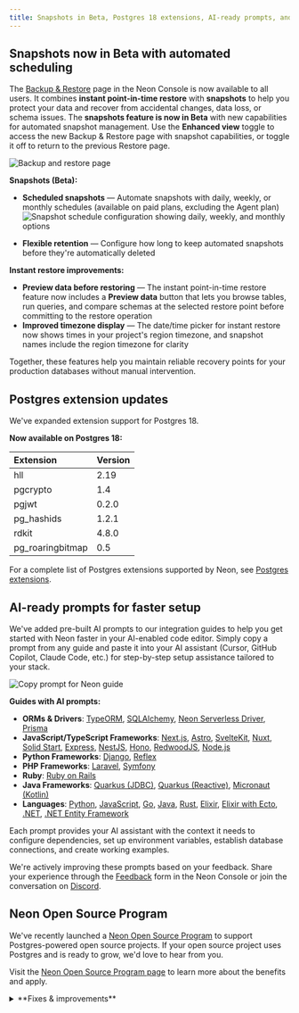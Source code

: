```yaml
---
title: Snapshots in Beta, Postgres 18 extensions, AI-ready prompts, and more
---
```


## Snapshots now in Beta with automated scheduling

The [Backup & Restore](/docs/guides/backup-restore) page in the Neon Console is now available to all users. It combines **instant point-in-time restore** with **snapshots** to help you protect your data and recover from accidental changes, data loss, or schema issues. The **snapshots feature is now in Beta** with new capabilities for automated snapshot management. Use the **Enhanced view** toggle to access the new Backup & Restore page with snapshot capabilities, or toggle it off to return to the previous Restore page.

![Backup and restore page](/docs/changelog/backup_restore_page_beta_snapshots.png)

**Snapshots (Beta):**

- **Scheduled snapshots** — Automate snapshots with daily, weekly, or monthly schedules (available on paid plans, excluding the Agent plan)
  ![Snapshot schedule configuration showing daily, weekly, and monthly options](/docs/guides/snapshot_schedule_menu.png)

- **Flexible retention** — Configure how long to keep automated snapshots before they're automatically deleted

**Instant restore improvements:**

- **Preview data before restoring** — The instant point-in-time restore feature now includes a **Preview data** button that lets you browse tables, run queries, and compare schemas at the selected restore point before committing to the restore operation
- **Improved timezone display** — The date/time picker for instant restore now shows times in your project's region timezone, and snapshot names include the region timezone for clarity

Together, these features help you maintain reliable recovery points for your production databases without manual intervention.

## Postgres extension updates

We've expanded extension support for Postgres 18.

**Now available on Postgres 18:**

| Extension        | Version |
| :--------------- | :------ |
| hll              | 2.19    |
| pgcrypto         | 1.4     |
| pgjwt            | 0.2.0   |
| pg_hashids       | 1.2.1   |
| rdkit            | 4.8.0   |
| pg_roaringbitmap | 0.5     |

For a complete list of Postgres extensions supported by Neon, see [Postgres extensions](/docs/extensions/pg-extensions).

## AI-ready prompts for faster setup

We've added pre-built AI prompts to our integration guides to help you get started with Neon faster in your AI-enabled code editor. Simply copy a prompt from any guide and paste it into your AI assistant (Cursor, GitHub Copilot, Claude Code, etc.) for step-by-step setup assistance tailored to your stack.

![Copy prompt for Neon guide](/docs/changelog/copy_prompt.png)

**Guides with AI prompts:**

- **ORMs & Drivers**: [TypeORM](/docs/guides/typeorm), [SQLAlchemy](/docs/guides/sqlalchemy), [Neon Serverless Driver](/docs/serverless/serverless-driver), [Prisma](/docs/guides/prisma)
- **JavaScript/TypeScript Frameworks**: [Next.js](/docs/guides/nextjs), [Astro](/docs/guides/astro), [SvelteKit](/docs/guides/sveltekit), [Nuxt](/docs/guides/nuxt), [Solid Start](/docs/guides/solid-start), [Express](/docs/guides/express), [NestJS](/docs/guides/nestjs), [Hono](/docs/guides/hono), [RedwoodJS](/docs/guides/redwoodsdk), [Node.js](/docs/guides/node)
- **Python Frameworks**: [Django](/docs/guides/django), [Reflex](/docs/guides/reflex)
- **PHP Frameworks**: [Laravel](/docs/guides/laravel), [Symfony](/docs/guides/symfony)
- **Ruby**: [Ruby on Rails](/docs/guides/ruby-on-rails)
- **Java Frameworks**: [Quarkus (JDBC)](/docs/guides/quarkus-jdbc), [Quarkus (Reactive)](/docs/guides/quarkus-reactive), [Micronaut (Kotlin)](/docs/guides/micronaut-kotlin)
- **Languages**: [Python](/docs/guides/python), [JavaScript](/docs/guides/javascript), [Go](/docs/guides/go), [Java](/docs/guides/java), [Rust](/docs/guides/rust), [Elixir](/docs/guides/elixir), [Elixir with Ecto](/docs/guides/elixir-ecto), [.NET](/docs/guides/dotnet-npgsql), [.NET Entity Framework](/docs/guides/dotnet-entity-framework)

Each prompt provides your AI assistant with the context it needs to configure dependencies, set up environment variables, establish database connections, and create working examples.

We're actively improving these prompts based on your feedback. Share your experience through the [Feedback](https://console.neon.tech/app/projects?modal=feedback) form in the Neon Console or join the conversation on [Discord](https://discord.gg/92vNTzKDGp).

## Neon Open Source Program

We've recently launched a [Neon Open Source Program](https://neon.com/blog/neon-open-source-program) to support Postgres-powered open source projects. If your open source project uses Postgres and is ready to grow, we'd love to hear from you.

Visit the [Neon Open Source Program page](https://neon.com/blog/neon-open-source-program) to learn more about the benefits and apply.

<details>
<summary>**Fixes & improvements**</summary>

- **Project dashboard**
  - The **Network transfer** metric in the usage widget on the **Project dashboard** now displays usage in GB instead of KB for improved readability on paid plans.

- **Private Networking**
  - Fixed an issue in the VPC endpoint restrictions view in project settings where assigned VPC endpoints were incorrectly shown as "Connection allowed: No" even when they were actively assigned to the project.

- **Vercel integration fixes**
  - Fixed an issue in the [Vercel-Managed Integration](https://neon.com/docs/guides/vercel-managed-integration) where exceeding the data transfer limit returned a generic error. The error message is now clear and actionable.
  - Fixed an issue in the [Vercel-Managed Integration](https://neon.com/docs/guides/vercel-managed-integration) where removed Vercel team members were not automatically synchronized with Neon organizations. Member removals and role changes are now properly synchronized by a periodic job.

- **Postgres extensions**
  - Fixed an issue that prevented installing the [postgis_sfcgal](/docs/extensions/postgis-related-extensions#postgis-sfcgal) extension.

</details>
